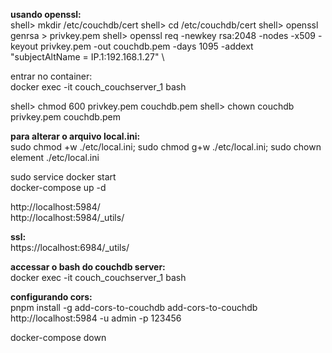 **usando openssl:**  
shell> mkdir /etc/couchdb/cert
shell> cd /etc/couchdb/cert
shell> openssl genrsa > privkey.pem
shell> openssl req -newkey rsa:2048 -nodes -x509 -keyout privkey.pem -out couchdb.pem -days 1095 -addext "subjectAltName = IP.1:192.168.1.27" \

entrar no container:  
docker exec -it couch_couchserver_1 bash  

shell> chmod 600 privkey.pem couchdb.pem
shell> chown couchdb privkey.pem couchdb.pem

**para alterar o arquivo local.ini:**  
sudo chmod +w ./etc/local.ini; sudo chmod g+w ./etc/local.ini; sudo chown element ./etc/local.ini


sudo service docker start  
docker-compose up -d  

http://localhost:5984/  
http://localhost:5984/_utils/  

**ssl:**  
https://localhost:6984/_utils/  

**accessar o bash do couchdb server:**  
docker exec -it couch_couchserver_1 bash  


**configurando cors:**  
pnpm install -g add-cors-to-couchdb
add-cors-to-couchdb http://localhost:5984 -u admin -p 123456

docker-compose down  